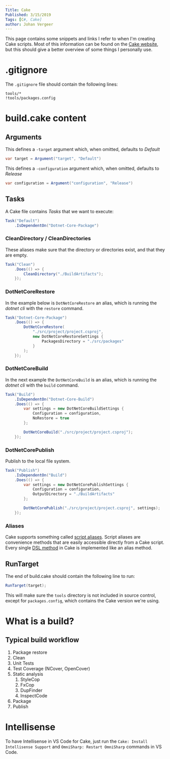 ```yaml
---
Title: Cake
Published: 3/15/2019
Tags: [C#, Cake]
author: Johan Vergeer
---
```


This page contains some snippets and links I refer to when I'm creating Cake scripts.
Most of this information can be found on the [Cake website](https://cakebuild.net/),
but this should give a better overview of some things I personally use.

# .gitignore

The  `.gitignore` file should contain the following lines:

```plaintext
tools/*
!tools/packages.config
```

# build.cake content

## Arguments

This defines a `-target` argument which, when omitted, defaults to _Default_

```csharp
var target = Argument("target", "Default")
```

This defines a `-configuration` argument which, when omitted, defaults to _Release_

```csharp
var configuration = Argument("configuration", "Release")
```

## Tasks

A Cake file contains _Tasks_ that we want to execute:

```csharp
Task("Default")
    .IsDependentOn("Dotnet-Core-Package")
```

### CleanDirectory / CleanDirectories

These aliases make sure that the directory or directories exist, and that they are empty.

```csharp
Task("Clean")
    .Does(() => {
        CleanDirectory("./BuildArtifacts");
    });
```

### DotNetCoreRestore

In the example below is `DotNetCoreRestore` an alias, which is running the _dotnet cli_ with the `restore` command.

```csharp
Task("Dotnet-Core-Package")
    .Does(() => {
        DotNetCoreRestore(
            "./src/project/project.csproj",
            new DotNetCoreRestoreSettings {
                PackagesDirectory = "./src/packages"
            }
        );
    });
```

### DotNetCoreBuild

In the next example the `DotNetCoreBuild` is an alias, which is running the _dotnet cli_ with the `build` command.

```csharp
Task("Build")
    .IsDependentOn("Dotnet-Core-Build")
    .Does(() => {
        var settings = new DotNetCoreBuildSettings {
            Configuration = configuration,
            NoRestore = true
        };

        DotNetCoreBuild("./src/project/project.csproj");
    });
```

### DotNetCorePublish

Publish to the local file system.

```csharp
Task("Publish")
    .IsDependentOn("Build")
    .Does(() => {
        var settings = new DotNetCorePublishSettings {
            Configuration = configuration,
            OutputDirectory = "./BuildArtifacts"
        };

        DotNetCorePublish("./src/project/project.csproj", settings);
    });
```

### Aliases

Cake supports something called [script aliases](https://cakebuild.net/docs/fundamentals/aliases). Script aliases are convenience methods that are easily accessible directly from a Cake script. Every single [DSL method](https://cakebuild.net/dsl/) in Cake is implemented like an alias method. 

## RunTarget

The end of build.cake should contain the following line to run:

```csharp
RunTarget(target);
```

This will make sure the `tools` directory is not included in source control, except for `packages.config`,
which contains the Cake version we're using.

# What is a build?

## Typical build workflow

1. Package restore
1. Clean
1. Unit Tests
1. Test Coverage (NCover, OpenCover)
1. Static analysis
    1. StyleCop
    1. FxCop
    1. DupFinder
    1. InspectCode
1. Package
1. Publish

# Intellisense

To have Intellisense in VS Code for Cake, just run the `Cake: Install Intellisense Support` and `OmniSharp: Restart OmniSharp` commands in VS Code.